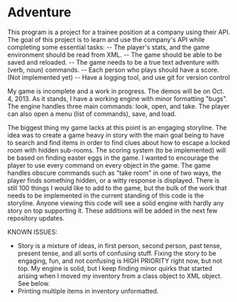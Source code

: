 Adventure
=========
This program is a project for a trainee position at a company using their API.  The goal of this project is to learn
and use the company's API while completing some essential tasks:
-- The player's stats, and the game environment should be read from XML.
-- The game should be able to be saved and reloaded.
-- The game needs to be a true text adventure with (verb, noun) commands.
-- Each person who plays should have a score.  (Not implemented yet)
-- Have a logging tool, and use git for version control

My game is incomplete and a work in progress.  The demos will be on Oct. 4, 2013.
As it stands, I have a working engine with minor formatting "bugs".
The engine handles three main commands: look, open, and take.
The player can also open a menu (list of commands), save, and load.

The biggest thing my game lacks at this point is an engaging storyline.  The idea was to create a game heavy in story
with the main goal being to have to search and find items in order to find clues about how to escape a locked room with
hidden sub-rooms.  The scoring system (to be implemented) will be based on finding easter eggs in the game.  I wanted
to encourage the player to use every command on every object in the game.  The game handles obscure commands such as
"take room" in one of two ways, the player finds something hidden, or a witty response is displayed.  There is still
100 things I would like to add to the game, but the bulk of the work that needs to be implemented in the current
standing of this code is the storyline.  Anyone viewing this code will see a solid engine with hardly any story on top
supporting it.  These additions will be added in the next few repository updates.

KNOWN ISSUES:
- Story is a mixture of ideas, in first person, second person, past tense, present tense, and all sorts of confusing stuff.
  Fixing the story to be engaging, fun, and not confusing is HIGH PRIORITY right now, but not top.  My engine is solid, but
  I keep finding minor quirks that started arising when I moved my inventory from a class object to XML object. See below.
- Printing multiple items in inventory unformatted.
